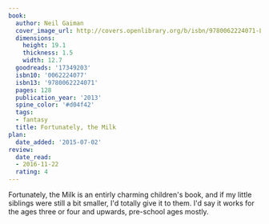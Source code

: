 ```yaml
---
book:
  author: Neil Gaiman
  cover_image_url: http://covers.openlibrary.org/b/isbn/9780062224071-L.jpg
  dimensions:
    height: 19.1
    thickness: 1.5
    width: 12.7
  goodreads: '17349203'
  isbn10: '0062224077'
  isbn13: '9780062224071'
  pages: 128
  publication_year: '2013'
  spine_color: '#d04f42'
  tags:
  - fantasy
  title: Fortunately, the Milk
plan:
  date_added: '2015-07-02'
review:
  date_read:
  - 2016-11-22
  rating: 4
---
```


Fortunately, the Milk is an entirly charming children's book, and if my little siblings were still a bit smaller, I'd totally give it to them. I'd say it works for the ages three or four and upwards, pre-school ages mostly.
